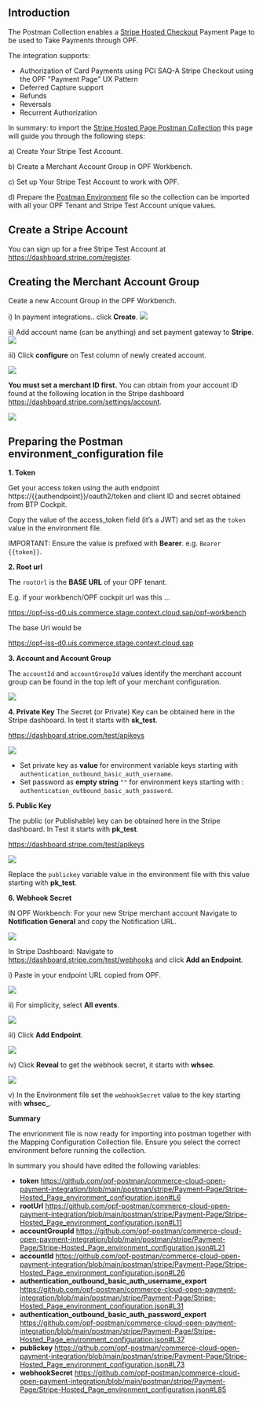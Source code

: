 ## Introduction ##
The Postman Collection enables a [Stripe Hosted Checkout](https://docs.stripe.com/checkout/quickstart) Payment Page to be used to Take Payments through OPF. 

The integration supports:

* Authorization of Card Payments using PCI SAQ-A Stripe Checkout using the OPF "Payment Page" UX Pattern
* Deferred Capture support
* Refunds
* Reversals
* Recurrent Authorization

In summary: to import the [Stripe Hosted Page Postman Collection](Stripe-Hosted_Page_mapping_configuration.json) this page will guide you through the following steps: 

a) Create Your Stripe Test Account.

b) Create a Merchant Account Group in OPF Workbench.

c) Set up Your Stripe Test Account to work with OPF.

d) Prepare the [Postman Environment](Stripe-Hosted_Page_environment_configuration.json) file so the collection can be imported with all your OPF Tenant and Stripe Test Account unique values. 

## Create a Stripe Account ##
You can sign up for a free Stripe Test Account at https://dashboard.stripe.com/register.


## Creating the Merchant Account Group 
Ceate a new Account Group in the OPF Workbench.

i) In payment integrations.. click **Create**.
![](images/opf-payment-integrations.png)

ii) Add account name (can be anything) and set payment gateway to **Stripe**.
![](images/stripe-checkout-set-gateway.png)

iii) Click **configure** on Test column of newly created account.

![](images/opf-account-group-id.png)

**You must set a merchant ID first.**
You can obtain from your account ID found at the following location in the Stripe dashboard <https://dashboard.stripe.com/settings/account>.

![](images/stripe-elements-get-account.png)

## Preparing the Postman environment_configuration file

**1. Token**

Get your access token using the auth endpoint https://{{authendpoint}}/oauth2/token and client ID and secret obtained from BTP Cockpit.

Copy the value of the access_token field (it’s a JWT) and set as the ``token`` value in the environment file.

IMPORTANT: Ensure the value is prefixed with **Bearer**. e.g. ``Bearer {{token}}``.

**2. Root url**

The ``rootUrl`` is the **BASE URL** of your OPF tenant.

E.g. if your workbench/OPF cockpit url was this …

<https://opf-iss-d0.uis.commerce.stage.context.cloud.sap/opf-workbench>

The base Url would be

https://opf-iss-d0.uis.commerce.stage.context.cloud.sap

**3. Account and Account Group**

The ``accountId`` and ``accountGroupId`` values identify the merchant account group can be found in the top left of your merchant configuration.

![](images/opf-account-group-id.png)

**4. Private Key**
The Secret (or Private) Key can be obtained here in the Stripe dashboard. In test it starts with **sk_test**.

<https://dashboard.stripe.com/test/apikeys>

![](images/stripe-elements-get-secret-key.png)

* Set private key as **value** for environment variable keys starting with ``authentication_outbound_basic_auth_username``.
* Set password as **empty string** ``""`` for environment keys starting with : ``authentication_outbound_basic_auth_password``.

**5. Public Key**

The public (or Publishable) key can be obtained here in the Stripe dashboard. In Test it starts with **pk_test**.

<https://dashboard.stripe.com/test/apikeys>

![](images/stripe-elements-get-public-key.png)

Replace the ``publickey`` variable value in the environment file with this value starting with **pk_test**.

**6. Webhook Secret**

IN OPF Workbench: For your new Stripe merchant account Navigate to **Notification General** and copy the Notification URL.

![](images/opf-get-notification-url.png)

In Stripe Dashboard: Navigate to <https://dashboard.stripe.com/test/webhooks> and click **Add an Endpoint**.

i) Paste in your endpoint URL copied from OPF.

![](images/stripe-elements-paste-webook.png)

ii) For simplicity, select **All events**.

![](images/stripe-elements-select-events.png)

iii) Click **Add Endpoint**.

![](images/stripe-elements-add-endpoint.png)

iv) Click **Reveal** to get the webhook secret, it starts with **whsec**.

![](images/stripe-elements-reveal-whsecret.png)

v) In the Environment file set the ``webhookSecret`` value to the key starting with **whsec_**.

**Summary**

The envrionment file is now ready for importing into postman together with the Mapping Configuration Collection file. Ensure you select the correct environment before running the collection.

In summary you should have edited the following variables:

- **token** https://github.com/opf-postman/commerce-cloud-open-payment-integration/blob/main/postman/stripe/Payment-Page/Stripe-Hosted_Page_environment_configuration.json#L6
- **rootUrl** https://github.com/opf-postman/commerce-cloud-open-payment-integration/blob/main/postman/stripe/Payment-Page/Stripe-Hosted_Page_environment_configuration.json#L11
- **accountGroupId** https://github.com/opf-postman/commerce-cloud-open-payment-integration/blob/main/postman/stripe/Payment-Page/Stripe-Hosted_Page_environment_configuration.json#L21
- **accountId** https://github.com/opf-postman/commerce-cloud-open-payment-integration/blob/main/postman/stripe/Payment-Page/Stripe-Hosted_Page_environment_configuration.json#L26
- **authentication_outbound_basic_auth_username_export** https://github.com/opf-postman/commerce-cloud-open-payment-integration/blob/main/postman/stripe/Payment-Page/Stripe-Hosted_Page_environment_configuration.json#L31
- **authentication_outbound_basic_auth_password_export** https://github.com/opf-postman/commerce-cloud-open-payment-integration/blob/main/postman/stripe/Payment-Page/Stripe-Hosted_Page_environment_configuration.json#L37
- **publickey** https://github.com/opf-postman/commerce-cloud-open-payment-integration/blob/main/postman/stripe/Payment-Page/Stripe-Hosted_Page_environment_configuration.json#L73
- **webhookSecret** https://github.com/opf-postman/commerce-cloud-open-payment-integration/blob/main/postman/stripe/Payment-Page/Stripe-Hosted_Page_environment_configuration.json#L85
